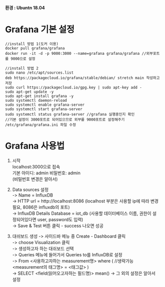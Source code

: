 **환경 : Ubuntn 18.04**

Grafana 기본 설정
================
~~~
//install 방법 1(도커 이용)
docker pull grafana/grafana
docker run -it -d -p 9000:3000 --name=grafana grafana/grafana //외부포트를 9000으로 설정

//install 방법 2
sudo nano /etc/apt/sources.list
deb https://packagecloud.io/grafana/stable/debian/ stretch main 작성하고 저장
sudo curl https://packagecloud.io/gpg.key | sudo apt-key add -
sudo apt-get update -y
sudo apt-get install grafana -y
sudo systemctl daemon-reload
sudo systemctl enable grafana-server
sudo systemctl start grafana-server
sudo systemctl status grafana-server //grafana 실행중인지 확인
//기본 설정이 3000포트로 되어있으므로 외부를 9000포트로 설정해주기
/etc/grafana/grafana.ini 파일 수정
~~~

Grafana 사용법
==============
1. 시작  
localhost:3000으로 접속  
기본 아이디: admin 비밀번호: admin  
(비밀번호 변경은 알아서)   

2. Data sources 설정  
-> Name = InfluxDB  
-> HTTP url = http://localhost:8086 (localhost 부분은 사용할 ip에 따라 변경 필요, 8086은 influxdb의 포트)  
-> InfluxDB Details Database = iot_db (사용할 데이터베이스 이름, 권한이 설정되어있다면 user, password도 입력)  
-> Save & Test 버튼 클릭 - success 나오면 성공  

3. 대쉬보드 생성
-> 사이드바 메뉴 중 Create - Dashboard 클릭  
-> choose Visualization 클릭  
-> 생성하고자 하는 대쉬보드 선택  
-> Queries 메뉴에 들어가서 Queries to를 InfluxDB로 설정  
-> From <default> <사용하고자하는 measurement명> where ( //생략가능 <measurement의 태그명> = <태그값> )  
-> SELECT <field(읽어오고자하는 필드명)> mean()
-> 그 외의 설정은 알아서 설정  
  



